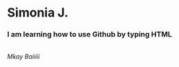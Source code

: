 # <h1> Simonia J. </hr>
### <h3> I am learning how to use Github by typing HTML </h3>
###### <h6> Mkay Baiiiii </h6>
